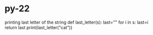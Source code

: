 # py-22
printing last letter of the string
def last_letter(s):
    last=""
    for i in s:
        last=i
    return last
print(last_letter("cat"))
